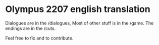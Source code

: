 # Olympus 2207 english translation

Dialogues are in the /dialogues, 
Most of other stuff is in the /game.
The endings are in the /cuts.

Feel free to fix and to contribute.
